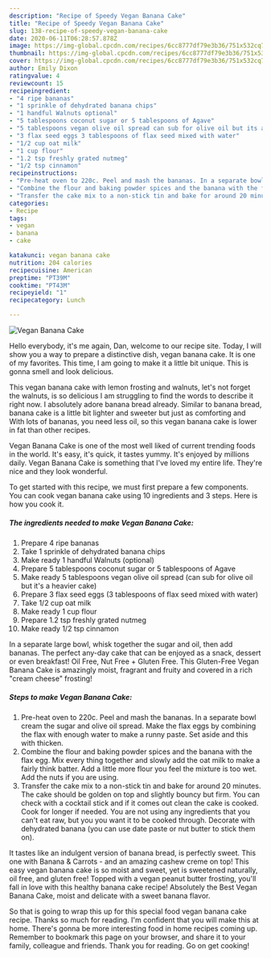 ```yaml
---
description: "Recipe of Speedy Vegan Banana Cake"
title: "Recipe of Speedy Vegan Banana Cake"
slug: 138-recipe-of-speedy-vegan-banana-cake
date: 2020-06-11T06:28:57.878Z
image: https://img-global.cpcdn.com/recipes/6cc8777df79e3b36/751x532cq70/vegan-banana-cake-recipe-main-photo.jpg
thumbnail: https://img-global.cpcdn.com/recipes/6cc8777df79e3b36/751x532cq70/vegan-banana-cake-recipe-main-photo.jpg
cover: https://img-global.cpcdn.com/recipes/6cc8777df79e3b36/751x532cq70/vegan-banana-cake-recipe-main-photo.jpg
author: Emily Dixon
ratingvalue: 4
reviewcount: 15
recipeingredient:
- "4 ripe bananas"
- "1 sprinkle of dehydrated banana chips"
- "1 handful Walnuts optional"
- "5 tablespoons coconut sugar or 5 tablespoons of Agave"
- "5 tablespoons vegan olive oil spread can sub for olive oil but its a heavier cake"
- "3 flax seed eggs 3 tablespoons of flax seed mixed with water"
- "1/2 cup oat milk"
- "1 cup flour"
- "1.2 tsp freshly grated nutmeg"
- "1/2 tsp cinnamon"
recipeinstructions:
- "Pre-heat oven to 220c. Peel and mash the bananas. In a separate bowl cream the sugar and olive oil spread. Make the flax eggs by combining the flax with enough water to make a runny paste. Set aside and this with thicken."
- "Combine the flour and baking powder spices and the banana with the flax egg. Mix every thing together and slowly add the oat milk to make a fairly think batter. Add a little more flour you feel the mixture is too wet. Add the nuts if you are using."
- "Transfer the cake mix to a non-stick tin and bake for around 20 minutes. The cake should be golden on top and slightly bouncy but firm. You can check with a cocktail stick and if it comes out clean the cake is cooked. Cook for longer if needed. You are not using any ingredients that you can&#39;t eat raw, but you you want it to be cooked through. Decorate with dehydrated banana (you can use date paste or nut butter to stick them on)."
categories:
- Recipe
tags:
- vegan
- banana
- cake

katakunci: vegan banana cake 
nutrition: 204 calories
recipecuisine: American
preptime: "PT39M"
cooktime: "PT43M"
recipeyield: "1"
recipecategory: Lunch

---
```



![Vegan Banana Cake](https://img-global.cpcdn.com/recipes/6cc8777df79e3b36/751x532cq70/vegan-banana-cake-recipe-main-photo.jpg)

Hello everybody, it's me again, Dan, welcome to our recipe site. Today, I will show you a way to prepare a distinctive dish, vegan banana cake. It is one of my favorites. This time, I am going to make it a little bit unique. This is gonna smell and look delicious.

This vegan banana cake with lemon frosting and walnuts, let&#39;s not forget the walnuts, is so delicious I am struggling to find the words to describe it right now. I absolutely adore banana bread already. Similar to banana bread, banana cake is a little bit lighter and sweeter but just as comforting and With lots of bananas, you need less oil, so this vegan banana cake is lower in fat than other recipes.

Vegan Banana Cake is one of the most well liked of current trending foods in the world. It's easy, it's quick, it tastes yummy. It's enjoyed by millions daily. Vegan Banana Cake is something that I've loved my entire life. They're nice and they look wonderful.


To get started with this recipe, we must first prepare a few components. You can cook vegan banana cake using 10 ingredients and 3 steps. Here is how you cook it.

<!--inarticleads1-->

##### The ingredients needed to make Vegan Banana Cake:

1. Prepare 4 ripe bananas
1. Take 1 sprinkle of dehydrated banana chips
1. Make ready 1 handful Walnuts (optional)
1. Prepare 5 tablespoons coconut sugar or 5 tablespoons of Agave
1. Make ready 5 tablespoons vegan olive oil spread (can sub for olive oil but it&#39;s a heavier cake)
1. Prepare 3 flax seed eggs (3 tablespoons of flax seed mixed with water)
1. Take 1/2 cup oat milk
1. Make ready 1 cup flour
1. Prepare 1.2 tsp freshly grated nutmeg
1. Make ready 1/2 tsp cinnamon


In a separate large bowl, whisk together the sugar and oil, then add bananas. The perfect any-day cake that can be enjoyed as a snack, dessert or even breakfast! Oil Free, Nut Free + Gluten Free. This Gluten-Free Vegan Banana Cake is amazingly moist, fragrant and fruity and covered in a rich &#34;cream cheese&#34; frosting! 

<!--inarticleads2-->

##### Steps to make Vegan Banana Cake:

1. Pre-heat oven to 220c. Peel and mash the bananas. In a separate bowl cream the sugar and olive oil spread. Make the flax eggs by combining the flax with enough water to make a runny paste. Set aside and this with thicken.
1. Combine the flour and baking powder spices and the banana with the flax egg. Mix every thing together and slowly add the oat milk to make a fairly think batter. Add a little more flour you feel the mixture is too wet. Add the nuts if you are using.
1. Transfer the cake mix to a non-stick tin and bake for around 20 minutes. The cake should be golden on top and slightly bouncy but firm. You can check with a cocktail stick and if it comes out clean the cake is cooked. Cook for longer if needed. You are not using any ingredients that you can&#39;t eat raw, but you you want it to be cooked through. Decorate with dehydrated banana (you can use date paste or nut butter to stick them on).


It tastes like an indulgent version of banana bread, is perfectly sweet. This one with Banana &amp; Carrots - and an amazing cashew creme on top! This easy vegan banana cake is so moist and sweet, yet is sweetened naturally, oil free, and gluten free! Topped with a vegan peanut butter frosting, you&#39;ll fall in love with this healthy banana cake recipe! Absolutely the Best Vegan Banana Cake, moist and delicate with a sweet banana flavor. 

So that is going to wrap this up for this special food vegan banana cake recipe. Thanks so much for reading. I'm confident that you will make this at home. There's gonna be more interesting food in home recipes coming up. Remember to bookmark this page on your browser, and share it to your family, colleague and friends. Thank you for reading. Go on get cooking!
